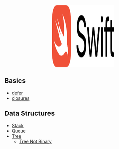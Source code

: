 <p align="center">
  <img width="200" height="200" src="/images/swift_logo.svg">
</p>

## Basics

- [defer](/SwiftStuff.playground/Pages/defer.xcplaygroundpage/Contents.swift)
- [closures](/SwiftStuff.playground/Pages/closures.xcplaygroundpage/Contents.swift)

## Data Structures

- [Stack](/DataStructures.playground/Pages/Stack.xcplaygroundpage/Contents.swift)
- [Queue](/DataStructures.playground/Pages/Queue.xcplaygroundpage/Contents.swift)
- [Tree](/DataStructures.playground/Pages/Stack.xcplaygroundpage/Contents.swift)
  - [Tree Not Binary](/DataStructures.playground/Pages/Tree%20Not%20Binary.xcplaygroundpage/Contents.swift)  
